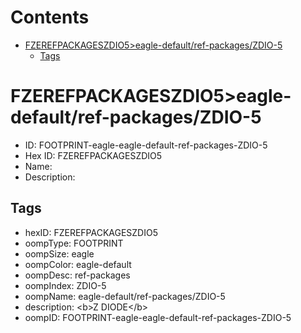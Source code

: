 



Contents
========

* [FZEREFPACKAGESZDIO5>eagle-default/ref-packages/ZDIO-5](#fzerefpackageszdio5eagle-defaultref-packageszdio-5)
	* [Tags](#tags)

# FZEREFPACKAGESZDIO5>eagle-default/ref-packages/ZDIO-5

- ID: FOOTPRINT-eagle-eagle-default-ref-packages-ZDIO-5
- Hex ID: FZEREFPACKAGESZDIO5
- Name: 
- Description: 

## Tags

- hexID: FZEREFPACKAGESZDIO5
- oompType: FOOTPRINT
- oompSize: eagle
- oompColor: eagle-default
- oompDesc: ref-packages
- oompIndex: ZDIO-5
- oompName: eagle-default/ref-packages/ZDIO-5
- description: &lt;b&gt;Z DIODE&lt;/b&gt;
- oompID: FOOTPRINT-eagle-eagle-default-ref-packages-ZDIO-5
